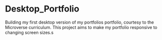 # Desktop_Portfolio
Building my first desktop version of my portfolios portfolio, courtesy to the Microverse curriculum. This project aims to make my portfolio responsive to changing screen sizes.s
